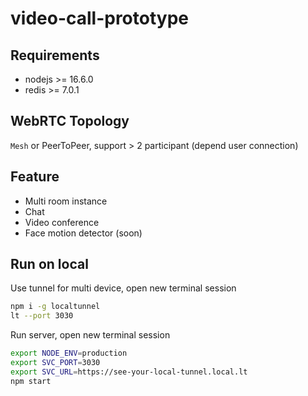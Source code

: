 # video-call-prototype

## Requirements

* nodejs >= 16.6.0
* redis >= 7.0.1

## WebRTC Topology
`Mesh` or PeerToPeer, support > 2 participant (depend user connection)

## Feature
* Multi room instance
* Chat
* Video conference
* Face motion detector (soon)

## Run on local

Use tunnel for multi device, open new terminal session
```sh
npm i -g localtunnel
lt --port 3030
```

Run server, open new terminal session
```sh
export NODE_ENV=production
export SVC_PORT=3030
export SVC_URL=https://see-your-local-tunnel.local.lt
npm start
```
